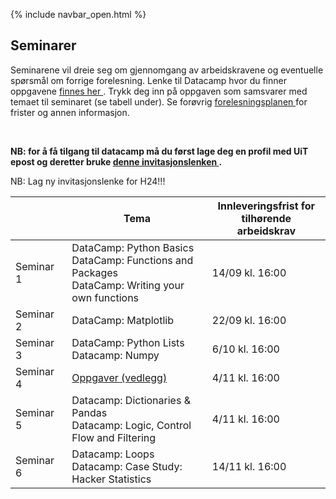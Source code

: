 {% include navbar_open.html %}
## Seminarer



<p>Seminarene vil dreie seg om gjennomgang av arbeidskravene og eventuelle spørsmål om forrige forelesning. Lenke til Datacamp hvor du finner oppgavene <a href='https://app.datacamp.com/learn/'> finnes her </a>. Trykk deg inn på oppgaven som samsvarer med temaet til seminaret (se tabell under). Se forøvrig <a href='https://uit-sok-1003-h24.github.io/frister.html'> forelesningsplanen </a> for frister og annen informasjon. </p> <br>

<p> <b> NB: for å få tilgang til datacamp må du først lage deg en profil med UiT epost og deretter bruke <a href='https://www.datacamp.com/groups/shared_links/17dc8405ae39e6e7f7f3e9015d5fc91ae856be617820c92eff6838afcbb8af0e'> denne invitasjonslenken </a>.</b> </p> NB: Lag ny invitasjonslenke for H24!!!


| <img width=120/>|  Tema <img width=600/>       |       Innleveringsfrist for tilhørende arbeidskrav        |
|-----------------|------------------------------|---------------|
|Seminar 1        |DataCamp: Python Basics<br> DataCamp: Functions and Packages <br> DataCamp: Writing your own functions| 14/09 kl. 16:00 |
|Seminar 2        |DataCamp: Matplotlib| 22/09 kl. 16:00 |
|Seminar 3        |DataCamp: Python Lists <br> Datacamp: Numpy| 6/10 kl. 16:00 |
|Seminar 4        |[Oppgaver (vedlegg)](https://github.com/uit-sok-1003-h24/uit-sok-1003-h24.github.io/tree/main/seminar4) | 4/11 kl. 16:00|
|Seminar 5        |Datacamp: Dictionaries & Pandas <br>Datacamp: Logic, Control Flow and Filtering| 4/11 kl. 16:00 |
|Seminar 6        |Datacamp: Loops<br> Datacamp: Case Study: Hacker Statistics| 14/11 kl. 16:00|

